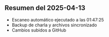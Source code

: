 ## Resumen del 2025-04-13
- Escaneo automático ejecutado a las 01:47:25
- Backup de charla y archivos sincronizado
- Cambios subidos a GitHub
